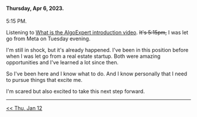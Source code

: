 #### Thursday, Apr 6, 2023.

5:15 PM.

Listening to [What is the AlgoExpert introduction video](https://www.algoexpert.io/product). ~~It's 5:15pm,~~ I was let go from Meta on Tuesday evening.

I'm still in shock, but it's already happened. I've been in this position before when I was let go from a real estate startup. Both were amazing opportunities and I've learned a lot since then.

So I've been here and I know what to do. And I know personally that I need to pursue things that excite me.

I'm scared but also excited to take this next step forward.

---

<p align="left">
  <a href="https://github.com/B-Salinas/github-should-have-a-blog/blob/main/23/01-12-its-3am.md"> << Thu, Jan 12 </a>
</p>
